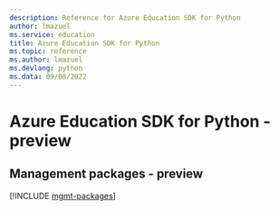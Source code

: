 ```yaml
---
description: Reference for Azure Education SDK for Python
author: lmazuel
ms.service: education
title: Azure Education SDK for Python
ms.topic: reference
ms.author: lmazuel
ms.devlang: python
ms.data: 09/08/2022
---
```

# Azure Education SDK for Python - preview

## Management packages - preview
[!INCLUDE [mgmt-packages](education-mgmt-index.md)]